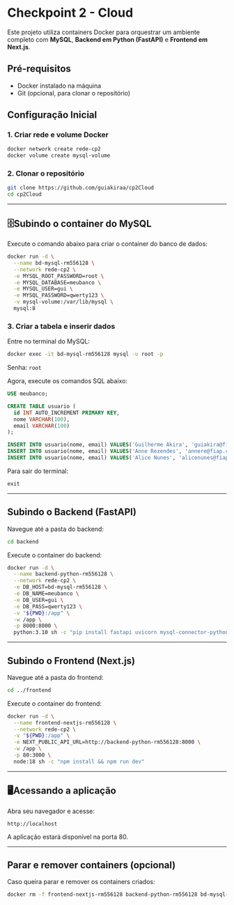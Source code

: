 
# Checkpoint 2 - Cloud

Este projeto utiliza containers Docker para orquestrar um ambiente completo com **MySQL**, **Backend em Python (FastAPI)** e **Frontend em Next.js**.

## Pré-requisitos

- Docker instalado na máquina
- Git (opcional, para clonar o repositório)

## Configuração Inicial

### 1. Criar rede e volume Docker

```bash
docker network create rede-cp2
docker volume create mysql-volume
```

### 2. Clonar o repositório

```bash
git clone https://github.com/guiakiraa/cp2Cloud
cd cp2Cloud
```

---

## 🗄Subindo o container do MySQL

Execute o comando abaixo para criar o container do banco de dados:

```bash
docker run -d \
  --name bd-mysql-rm556128 \
  --network rede-cp2 \
  -e MYSQL_ROOT_PASSWORD=root \
  -e MYSQL_DATABASE=meubanco \
  -e MYSQL_USER=gui \
  -e MYSQL_PASSWORD=qwerty123 \
  -v mysql-volume:/var/lib/mysql \
  mysql:8
```

### 3. Criar a tabela e inserir dados

Entre no terminal do MySQL:

```bash
docker exec -it bd-mysql-rm556128 mysql -u root -p
```

Senha: `root`

Agora, execute os comandos SQL abaixo:

```sql
USE meubanco;

CREATE TABLE usuario (
  id INT AUTO_INCREMENT PRIMARY KEY,
  nome VARCHAR(100),
  email VARCHAR(100)
);

INSERT INTO usuario(nome, email) VALUES('Guilherme Akira', 'guiakira@fiap.com.br');
INSERT INTO usuario(nome, email) VALUES('Anne Rezendes', 'annere@fiap.com.br');
INSERT INTO usuario(nome, email) VALUES('Alice Nunes', 'alicenunes@fiap.com.br');
```

Para sair do terminal:

```sql
exit
```

---

## Subindo o Backend (FastAPI)

Navegue até a pasta do backend:

```bash
cd backend
```

Execute o container do backend:

```bash
docker run -d \
  --name backend-python-rm556128 \
  --network rede-cp2 \
  -e DB_HOST=bd-mysql-rm556128 \
  -e DB_NAME=meubanco \
  -e DB_USER=gui \
  -e DB_PASS=qwerty123 \
  -v "${PWD}:/app" \
  -w /app \
  -p 8000:8000 \
  python:3.10 sh -c "pip install fastapi uvicorn mysql-connector-python && uvicorn main:app --host 0.0.0.0 --port 8000"
```

---

## Subindo o Frontend (Next.js)

Navegue até a pasta do frontend:

```bash
cd ../frontend
```

Execute o container do frontend:

```bash
docker run -d \
  --name frontend-nextjs-rm556128 \
  --network rede-cp2 \
  -v "${PWD}:/app" \
  -e NEXT_PUBLIC_API_URL=http://backend-python-rm556128:8000 \
  -w /app \
  -p 80:3000 \
  node:18 sh -c "npm install && npm run dev"
```

---

## 🖥Acessando a aplicação

Abra seu navegador e acesse:

```
http://localhost
```

A aplicação estará disponível na porta 80.

---

## Parar e remover containers (opcional)

Caso queira parar e remover os containers criados:

```bash
docker rm -f frontend-nextjs-rm556128 backend-python-rm556128 bd-mysql-rm556128
```
